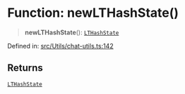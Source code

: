 # Function: newLTHashState()

> **newLTHashState**(): [`LTHashState`](../type-aliases/LTHashState.md)

Defined in: [src/Utils/chat-utils.ts:142](https://github.com/Fokusdotid/bail/blob/c004679536d41fcf32da31cecf70d3991dfa31b5/src/Utils/chat-utils.ts#L142)

## Returns

[`LTHashState`](../type-aliases/LTHashState.md)
